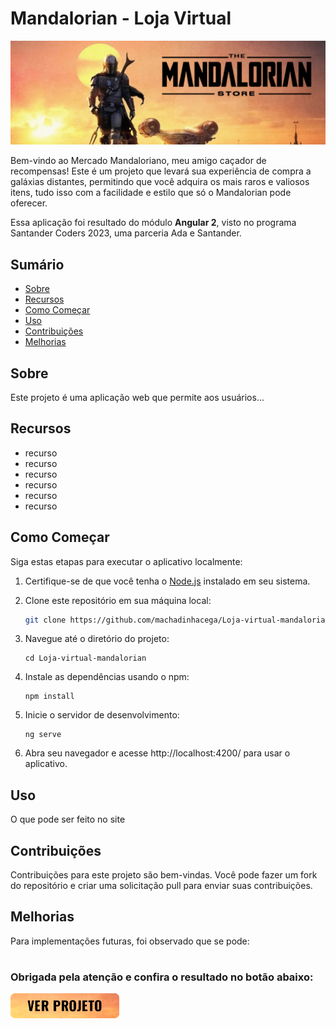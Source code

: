 # Mandalorian - Loja Virtual

![*banner mandalorian store](https://github.com/machadinhacega/mandalorian-store/blob/main/screenshot.png?raw=true)


Bem-vindo ao Mercado Mandaloriano, meu amigo caçador de recompensas! Este é um projeto que levará sua experiência de compra a galáxias distantes, permitindo que você adquira os mais raros e valiosos itens, tudo isso com a facilidade e estilo que só o Mandalorian pode oferecer.

Essa aplicação foi resultado do módulo <b>Angular 2</b>, visto no programa Santander Coders 2023, uma parceria Ada e Santander.

## Sumário
- [Sobre](#sobre)
- [Recursos](#recursos)
- [Como Começar](#como-começar)
- [Uso](#uso)
- [Contribuições](#contribuições)
- [Melhorias](#melhorias)


## Sobre
Este projeto é uma aplicação web que permite aos usuários...

## Recursos
- recurso
- recurso
- recurso
- recurso
- recurso
- recurso

## Como Começar
Siga estas etapas para executar o aplicativo localmente:

1. Certifique-se de que você tenha o [Node.js](https://nodejs.org/) instalado em seu sistema.

2. Clone este repositório em sua máquina local:

   ```bash
   git clone https://github.com/machadinhacega/Loja-virtual-mandalorian.git
3. Navegue até o diretório do projeto:
   ```
   cd Loja-virtual-mandalorian
4. Instale as dependências usando o npm:
   ```
   npm install
5. Inicie o servidor de desenvolvimento:
   ```
   ng serve
6. Abra seu navegador e acesse http://localhost:4200/ para usar o aplicativo.


## Uso
O que pode ser feito no site

## Contribuições
Contribuições para este projeto são bem-vindas. Você pode fazer um fork do repositório e criar uma solicitação pull para enviar suas contribuições.

## Melhorias
Para implementações futuras, foi observado que se pode:

# 
### Obrigada pela atenção e confira o resultado no botão abaixo:

[<img src='verProjeto.png' alt='botao ver projeto' height='40'>](https://mandalorian-store-two.vercel.app) 
